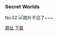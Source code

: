 ### Secret Worlds
No.52
![图片不见了~~~](https://imgs.xkcd.com/comics/secret_worlds.jpg)

[原址](https://xkcd.com//52) [下载](https://imgs.xkcd.com/comics/secret_worlds.jpg)

